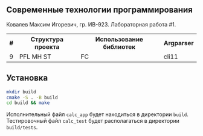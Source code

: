 ## Современные технологии программирования
Ковалев Максим Игоревич, гр. ИВ-923. Лабораторная работа #1.
<table>
  <tr>
    <th>#</th>
    <th>Структура проекта</th>
    <th>Использование библиотек</th>
    <th>Argparser</th>
  </tr>
  <tr>
    <td>9</td>
    <td>PFL MH ST</td>
    <td>FC</td>
    <td>cli11</td>
  </tr>
</table>

## Установка
```bash
mkdir build
cmake -S . -B build
cd build && make
```
Исполнительный файл `calc_app` будет находиться в директории `build`. Тестировочный файл `calc_test` будет располагаться в директории `build/tests`.
